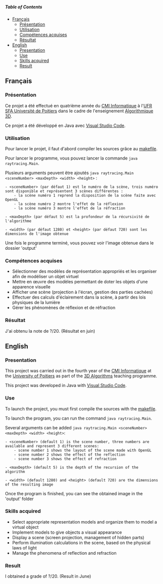 ##### Table of Contents
* [Français](#fr)
  * [Présentation](#fr_pr)
  * [Utilisation](#fr_ut)
  * [Compétences acquises](#fr_cp)
  * [Résultat](#fr_rs)
* [English](#en)
  * [Presentation](#en_pr)
  * [Use](#en_u)
  * [Skills acquired](#en_sk)
  * [Result](#en_rs)

<a name="fr"/>

## Français

<a name="fr_pr"/>

### Présentation

Ce projet a été effectué en quatrième année du [CMI Informatique](http://formations.univ-poitiers.fr/fr/index/autre-diplome-niveau-master-AM/autre-diplome-niveau-master-AM/cmi-informatique-JD2XQGVY.html) à l'[UFR SFA Université de Poitiers](https://sfa.univ-poitiers.fr/) dans le cadre de l'enseignement [Algorithmique 3D](https://formations.univ-poitiers.fr/fr/index/autre-diplome-niveau-master-AM/autre-diplome-niveau-master-AM/cmi-informatique-JD2XQGVY/cmi-parcours-conception-logicielle-K56KZ5KL/specialite-s8-K5C80CME/algorithmique-3d-1-KZQUZCJD.html).

Ce projet a été développé en Java avec [Visual Studio Code](https://code.visualstudio.com/).

<a name="fr_ut"/>

### Utilisation

Pour lancer le projet, il faut d'abord compiler les sources grâce au [makefile](https://github.com/SauzeauYannis/Ray-Tracing/blob/main/src/makefile).

Pour lancer le programme, vous pouvez lancer la commande `java raytracing.Main`.

Plusieurs arguments peuvent être ajoutés `java raytracing.Main <sceneNumber> <maxDepth> <width> <height>` :

    - <sceneNumber> (par défaut 1) est le numéro de la scène, trois numéro sont disponible et représentent 3 scènes différentes :
        - la scène numéro 1 reprend la disposition de la scène faite avec OpenGL
        - la scène numéro 2 montre l'effet de la réflexion
        - la scène numéro 3 montre l'effet de la réfraction

    - <maxDepth> (par défaut 5) est la profondeur de la récursivité de l'algorithme

    - <width> (par défaut 1280) et <height> (par défaut 720) sont les dimensions de l'image obtenue

Une fois le programme terminé, vous pouvez voir l'image obtenue dans le dossier 'output'

<a name="fr_cp"/>

### Compétences acquises

* Sélectionner des modèles de représentation appropriés et les organiser afin de modéliser un objet virtuel
* Mettre en œuvre des modèles permettant de doter les objets d'une apparence visuelle
* Afficher une scène (projection à l'écran, gestion des parties cachées)
* Effectuer des calculs d'éclairement dans la scène, à partir des lois physiques de la lumière
* Gérer les phénomènes de réflexion et de réfraction

<a name="fr_rs"/>

### Résultat

J'ai obtenu la note de ?/20. (Résultat en juin)

<a name="en"/>

## English

<a name="en_pr"/>

### Presentation

This project was carried out in the fourth year of the [CMI Informatique](http://formations.univ-poitiers.fr/fr/index/autre-diplome-niveau-master-AM/autre-diplome-niveau-master-AM/cmi-informatique-JD2XQGVY.html) at the [University of Poitiers](https://www.univ-poitiers.fr/en/) as part of the [3D Algorithms](http://formations.univ-poitiers.fr/fr/index/autre-diplome-niveau-master-AM/autre-diplome-niveau-master-AM/cmi-informatique-JD2XQGVY/specialite-s5-JD2XSMB7/algorithmique-et-programmation-3-JB1YGKR9.html) teaching programme.

This project was developed in Java with [Visual Studio Code](https://code.visualstudio.com/).

<a name="en_u"/>

### Use

To launch the project, you must first compile the sources with the [makefile](https://github.com/SauzeauYannis/Ray-Tracing/blob/main/src/makefile).

To launch the program, you can run the command `java raytracing.Main`.

Several arguments can be added `java raytracing.Main <sceneNumber> <maxDepth> <width> <height>`:

    - <sceneNumber> (default 1) is the scene number, three numbers are available and represent 3 different scenes:
        - scene number 1 shows the layout of the scene made with OpenGL
        - scene number 2 shows the effect of the reflection
        - scene number 3 shows the effect of refraction

    - <maxDepth> (default 5) is the depth of the recursion of the algorithm

    - <width> (default 1280) and <height> (default 720) are the dimensions of the resulting image

Once the program is finished, you can see the obtained image in the 'output' folder

<a name="en_sk"/>

### Skills acquired

* Select appropriate representation models and organize them to model a virtual object
* Implement models to give objects a visual appearance
* Display a scene (screen projection, management of hidden parts)
* Perform illumination calculations in the scene, based on the physical laws of light
* Manage the phenomena of reflection and refraction
  
<a name="en_rs"/>

### Result

I obtained a grade of ?/20. (Result in June)

